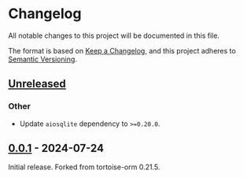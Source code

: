 # Changelog

All notable changes to this project will be documented in this file.

The format is based on [Keep a Changelog], and this project adheres to [Semantic Versioning].

## [Unreleased]

### Other

- Update `aiosqlite` dependency to `>=0.20.0`.

## [0.0.1] - 2024-07-24

Initial release. Forked from tortoise-orm 0.21.5.

<!-- Links -->
[keep a changelog]: https://keepachangelog.com/en/1.0.0/
[semantic versioning]: https://semver.org/spec/v2.0.0.html

<!-- Versions -->
[Unreleased]: https://github.com/kleinmann-orm/kleinmann-orm/compare/0.0.1...main
[0.0.1]: https://github.com/kleinmann-orm/kleinmann-orm/compare/bfbbdd1308c5fd1263d50ba2783591e255df30ba...0.0.1
